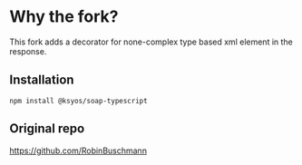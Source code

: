 # Why the fork?
This fork adds a decorator for none-complex type based xml element in the response.


## Installation
`npm install @ksyos/soap-typescript`

## Original repo
https://github.com/RobinBuschmann
